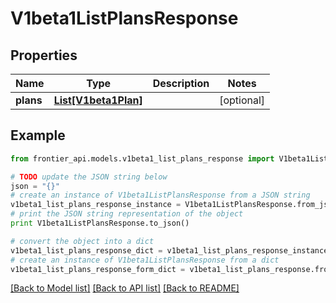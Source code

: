 # V1beta1ListPlansResponse


## Properties
Name | Type | Description | Notes
------------ | ------------- | ------------- | -------------
**plans** | [**List[V1beta1Plan]**](V1beta1Plan.md) |  | [optional] 

## Example

```python
from frontier_api.models.v1beta1_list_plans_response import V1beta1ListPlansResponse

# TODO update the JSON string below
json = "{}"
# create an instance of V1beta1ListPlansResponse from a JSON string
v1beta1_list_plans_response_instance = V1beta1ListPlansResponse.from_json(json)
# print the JSON string representation of the object
print V1beta1ListPlansResponse.to_json()

# convert the object into a dict
v1beta1_list_plans_response_dict = v1beta1_list_plans_response_instance.to_dict()
# create an instance of V1beta1ListPlansResponse from a dict
v1beta1_list_plans_response_form_dict = v1beta1_list_plans_response.from_dict(v1beta1_list_plans_response_dict)
```
[[Back to Model list]](../README.md#documentation-for-models) [[Back to API list]](../README.md#documentation-for-api-endpoints) [[Back to README]](../README.md)


